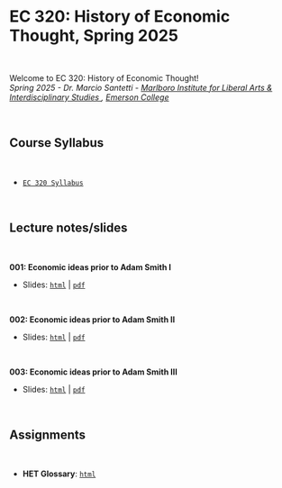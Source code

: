 # EC 320: History of Economic Thought, Spring 2025

<br>

Welcome to EC 320: History of Economic Thought!<br>
*Spring 2025 - Dr. Marcio Santetti - [Marlboro Institute for Liberal Arts & Interdisciplinary Studies ](https://emerson.edu/academics/schools-labs-and-centers/marlboro-institute), [Emerson College](https://www.emerson.edu/)*

<br>

## Course Syllabus

<br>

  - [`EC 320 Syllabus`](https://raw.githack.com/marciosantetti/ec320-sp25/main/syllabus/syllabus-ec320-spring25.pdf)

<br>


## Lecture notes/slides


<br>

**001: Economic ideas prior to Adam Smith I**

  - Slides: [`html`](https://raw.githack.com/marciosantetti/ec320-sp25/main/lectures/001-pre-smith/001-pre-smith-2.html) | [`pdf`](https://raw.githack.com/marciosantetti/ec320-sp25/main/lectures/001-pre-smith/001-pre-smith-individualism.pdf)


<br>

**002: Economic ideas prior to Adam Smith II**

  - Slides: [`html`](https://raw.githack.com/marciosantetti/ec320-sp25/main/lectures/001-pre-smith/001-pre-smith-mercantilism.html) | [`pdf`](https://raw.githack.com/marciosantetti/ec320-sp25/main/lectures/001-pre-smith/001-pre-smith-mercantilism.pdf)

<br>

**003: Economic ideas prior to Adam Smith III**

  - Slides: [`html`](https://raw.githack.com/marciosantetti/ec320-sp25/main/lectures/001-pre-smith/001-pre-smith-physiocracy.html) | [`pdf`](https://raw.githack.com/marciosantetti/ec320-sp25/main/lectures/001-pre-smith/001-pre-smith-physiocracy1.pdf)

<br>


## Assignments

<br>

- **HET Glossary**: [`html`](https://raw.githack.com/marciosantetti/ec320-sp25/refs/heads/main/assignments/glossary/glossary-ec320-sp25.html)
